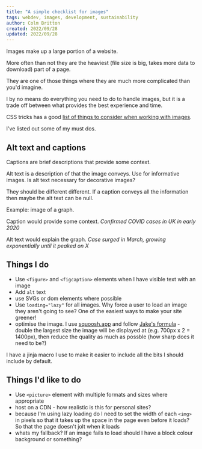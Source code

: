 ```yaml
---
title: "A simple checklist for images"
tags: webdev, images, development, sustainability
author: Colm Britton
created: 2022/09/28
updated: 2022/09/28
---
```


Images make up a large portion of a website.

More often than not they are the heaviest (file size is big, takes more data to download) part of a page.

They are one of those things where they are much more complicated than you'd imagine.

I by no means do everything you need to do to handle images, but it is a trade off between what provides the best experience and time.

CSS tricks has a good [list of things to consider when working with images](https://css-tricks.com/images-are-hard/).

I've listed out some of my must dos.

## Alt text and captions

Captions are brief descriptions that provide some context.

Alt text is a description of that the image conveys. Use for informative images. Is alt text necessary for decorative images?

They should be different different. If a caption conveys all the information then maybe the alt text can be null.

Example: image of a graph.

Caption would provide some context. *Confirmed COVID cases in UK in early 2020*

Alt text would explain the graph. *Case surged in March, growing exponentially until it peaked on X*

## Things I do

* Use `<figure>` and `<figcaption>` elements when I have visible text with an image
* Add `alt` text
* use SVGs or dom elements where possible
* Use `loading="lazy"` for all images. Why force a user to load an image they aren't going to see? One of the easiest ways to make your site greener!
* optimise the image. I use [squoosh.app](https://squoosh.app/editor) and follow [Jake's formula](https://jakearchibald.com/2021/serving-sharp-images-to-high-density-screens/) - double the largest size the image will be displayed at (e.g. 700px x 2 = 1400px), then reduce the quality as much as possble (how sharp does it need to be?)

I have a jinja macro I use to make it easier to include all the bits I should include by default.

## Things I'd like to do

* Use `<picture>` element with multiple formats and sizes where appropriate
* host on a CDN - how realistic is this for personal sites?
* because I'm using lazy loading do I need to set the width of each `<img>` in pixels so that it takes up the space in the page even before it loads? So that the page doesn't jolt when it loads
* whats my fallback? If an image fails to load should I have a block colour background or something?

